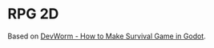 # RPG 2D

Based on [DevWorm - How to Make Survival Game in Godot](https://www.youtube.com/playlist?list=PL3cGrGHvkwn2NOT1LSwf5d2XZmlc5Bjsn).
